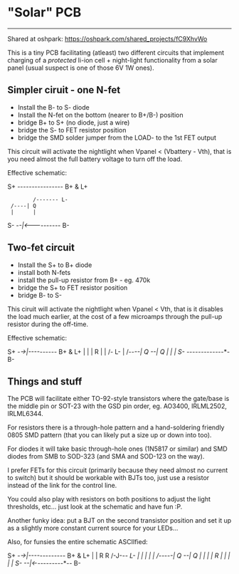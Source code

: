 # "Solar" PCB
--------------

Shared at oshpark:
https://oshpark.com/shared_projects/fC9XhvWo

This is a tiny PCB facilitating (atleast) two different circuits
that implement charging of a *protected* li-ion cell + night-light
functionality from a solar panel (usual suspect is one of those
6V 1W ones).

## Simpler ciruit - one N-fet ##
- Install the B- to S- diode
- Install the N-fet on the bottom (nearer to B+/B-) position
- bridge B+ to S+ (no diode, just a wire)
- bridge the S- to FET resistor position
- bridge the SMD solder jumper from the LOAD- to the 1st FET output

This circuit will activate the nightlight when Vpanel < (Vbattery - Vth),
that is you need almost the full battery voltage to turn off the load.

Effective schematic:
 
 S+ ---------------- B+ & L+
 
            /------- L-
     /----| Q
     |      |
 S- -*-|<---*------- B-


## Two-fet circuit ##
- Install the S+ to B+ diode
- install both N-fets
- install the pull-up resistor from B+ - eg. 470k
- bridge the S+ to FET resistor position
- bridge B- to S-

This ciruit will activate the nightlight when Vpanel < Vth, that is
it disables the load much earlier, at the cost of a few microamps
through the pull-up resistor during the off-time.

Effective schematic:
 
 S+ -*->|----*------ B+ & L+
     |       |
     |       R
     |       |    /- L-
     |    /--*--| Q
     \--| Q       |
          |       |
 S- ------*-------*- B- 


## Things and stuff ##

The PCB will facilitate either TO-92-style transistors where
the gate/base is the middle pin or SOT-23 with the GSD
pin order, eg. AO3400, IRLML2502, IRLML6344. 

For resistors there is a through-hole pattern and a
hand-soldering friendly 0805 SMD pattern (that you can
likely put a size up or down into too).

For diodes it will take basic through-hole ones (1N5817 or similar)
and SMD diodes from SMB to SOD-323 (and SMA and SOD-123 on the way).

I prefer FETs for this circuit (primarily because they need almost
no current to switch) but it should be workable with BJTs too,
just use a resistor instead of the link for the control line.

You could also play with resistors on both positions to adjust 
the light thresholds, etc... just look at the schematic
and have fun :P.

Another funky idea: put a BJT on the second transistor position
and set it up as a slightly more constant current source for
your LEDs...

Also, for funsies the entire schematic ASCIIfied:
 
 S+ -*->|----*--------- B+ & L+
     |       |
     R       R  /-J-*-- L-
     |       |  |   |
     |    /--*--*-| Q
     *--| Q         |
     |    |         |
     R    |         |
     |    |         |
 S- -*-|<-*---------*-- B-


